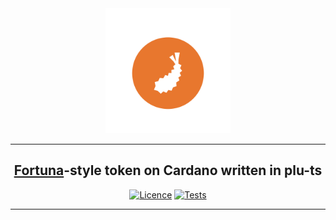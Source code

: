 <div align="center">
  <img src="./assets/tempus-high-resolution-color-only_logo-transparent-background.svg" alt="Tempus Logo" height="200" />
  <hr />
    <h2 align="center" style="border-bottom: none"><a href="https://github.com/aiken-lang/fortuna" >Fortuna</a>-style token on Cardano written in plu-ts</h2>

[![Licence](https://img.shields.io/github/license/aiken-lang/fortuna)](https://github.com/aiken-lang/fortuna/blob/main/LICENSE)
[![Tests](https://github.com/aiken-lang/fortuna/actions/workflows/tests.yml/badge.svg?branch=main)](https://github.com/aiken-lang/fortuna/actions/workflows/tests.yml)

  <hr/>
</div>